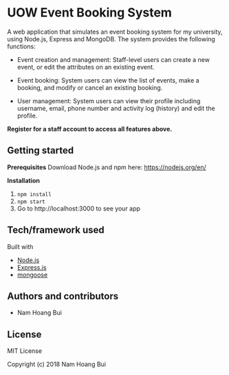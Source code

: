 # UOW Event Booking System
A web application that simulates an event booking system for my university, using Node.js, Express and MongoDB. The system provides the following functions:

* Event creation and management: Staff-level users can create a new event, or edit the attributes on an existing event.

* Event booking: System users can view the list of events, make a booking, and modify or cancel an existing booking.

* User management: System users can view their profile including username, email, phone number and activity log (history) and edit the profile.

__Register for a staff account to access all features above.__

## Getting started

__Prerequisites__
Download Node.js and npm here: https://nodejs.org/en/

__Installation__
1. ```npm install```
2. ```npm start ```
3. Go to http://localhost:3000 to see your app

## Tech/framework used
Built with
* [Node.js](https://nodejs.org/en/)
* [Express.js](https://github.com/expressjs/express)
* [mongoose](https://github.com/Automattic/mongoose) 

## Authors and contributors
* Nam Hoang Bui

## License
MIT License

Copyright (c) 2018 Nam Hoang Bui
